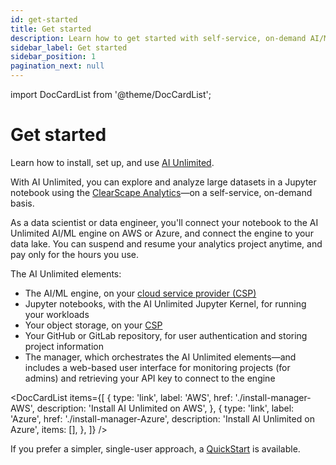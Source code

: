 ```yaml
---
id: get-started
title: Get started
description: Learn how to get started with self-service, on-demand AI/ML engine.
sidebar_label: Get started
sidebar_position: 1
pagination_next: null
---
```


import DocCardList from '@theme/DocCardList';

# Get started

Learn how to install, set up, and use [AI Unlimited](https://www.teradata.com/platform/ai-unlimited). 

With AI Unlimited, you can explore and analyze large datasets in a Jupyter notebook using the [ClearScape Analytics](https://www.teradata.com/platform/clearscape-analytics)&mdash;on a self-service, on-demand basis. 

As a data scientist or data engineer, you'll connect your notebook to the AI Unlimited AI/ML engine on AWS or Azure, and connect the engine to your data lake. You can suspend and resume your analytics project anytime, and pay only for the hours you use.

The AI Unlimited elements:
- The AI/ML engine, on your [cloud service provider (CSP)](/docs/glossary.md#glo-csp)
- Jupyter notebooks, with the AI Unlimited Jupyter Kernel, for running your workloads
- Your object storage, on your [CSP](/docs/glossary.md#glo-csp)
- Your GitHub or GitLab repository, for user authentication and storing project information
- The manager, which orchestrates the AI Unlimited elements&mdash;and includes a web-based user interface for monitoring projects (for admins) and retrieving your API key to connect to the engine

<DocCardList items={[
  {
    type: 'link',
    label: 'AWS',
    href: './install-manager-AWS',
    description: 'Install AI Unlimited on AWS',
  },
  {
    type: 'link',
    label: 'Azure',
    href: './install-manager-Azure',
    description: 'Install AI Unlimited on Azure',
    items: [],
  },
]} />

If you prefer a simpler, single-user approach, a [QuickStart](/docs/advanced/quickstart) is available.





